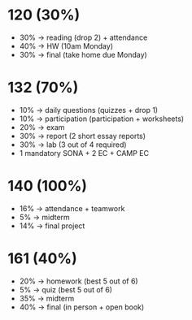 # 120 (30%)
- 30% → reading (drop 2) + attendance
- 40% → HW (10am Monday)
- 30% → final (take home due Monday)

# 132 (70%)
- 10% → daily questions (quizzes + drop 1)
- 10% → participation (participation + worksheets)
- 20% → exam
- 30% → report (2 short essay reports)
- 30% → lab (3 out of 4 required)
- 1 mandatory SONA + 2 EC + CAMP EC

# 140 (100%)
- 16% → attendance + teamwork
- 5% → midterm
- 14% → final project

# 161 (40%)
- 20% → homework (best 5 out of 6) 
- 5% → quiz (best 5 out of 6)
- 35% → midterm
- 40% → final (in person + open book)